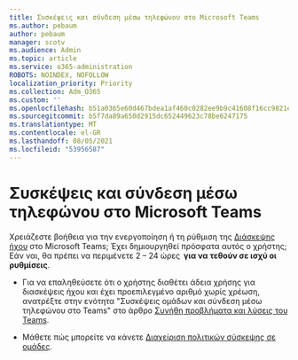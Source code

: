 ```yaml
---
title: Συσκέψεις και σύνδεση μέσω τηλεφώνου στο Microsoft Teams
ms.author: pebaum
author: pebaum
manager: scotv
ms.audience: Admin
ms.topic: article
ms.service: o365-administration
ROBOTS: NOINDEX, NOFOLLOW
localization_priority: Priority
ms.collection: Adm_O365
ms.custom: ''
ms.openlocfilehash: b51a0365e60d467bdea1af460c0282ee9b9c41608f16cc9821e90f5372c3d928
ms.sourcegitcommit: b5f7da89a650d2915dc652449623c78be6247175
ms.translationtype: MT
ms.contentlocale: el-GR
ms.lasthandoff: 08/05/2021
ms.locfileid: "53956587"
---
```

# <a name="microsoft-teams-meetings-and-dial-in"></a>Συσκέψεις και σύνδεση μέσω τηλεφώνου στο Microsoft Teams

Χρειάζεστε βοήθεια για την ενεργοποίηση ή τη ρύθμιση της [Διάσκεψης ήχου](https://docs.microsoft.com/microsoftteams/audio-conferencing-in-office-365) στο Microsoft Teams; Έχει δημιουργηθεί πρόσφατα αυτός ο χρήστης; Εάν ναι, θα πρέπει να περιμένετε 2 – 24 ώρες  **για να τεθούν σε ισχύ οι ρυθμίσεις**.

- Για να επαληθεύσετε ότι ο χρήστης διαθέτει άδεια χρήσης για διασκέψεις ήχου και έχει προεπιλεγμένο αριθμό χωρίς χρέωση, ανατρέξτε στην ενότητα "Συσκέψεις ομάδων και σύνδεση μέσω τηλεφώνου στο Teams" στο άρθρο [Συνήθη προβλήματα και λύσεις του Teams](https://docs.microsoft.com/microsoftteams/known-issues).

- Μάθετε πώς μπορείτε να κάνετε [Διαχείριση πολιτικών σύσκεψης σε ομάδες](https://docs.microsoft.com/microsoftteams/meeting-policies-in-teams). 

